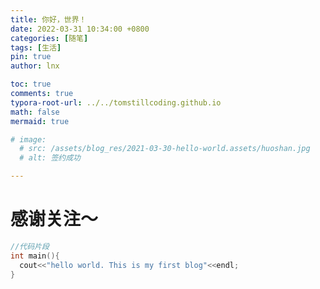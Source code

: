 ```yaml
---
title: 你好，世界！
date: 2022-03-31 10:34:00 +0800
categories: [随笔]
tags: [生活]
pin: true
author: lnx

toc: true
comments: true
typora-root-url: ../../tomstillcoding.github.io
math: false
mermaid: true

# image:
  # src: /assets/blog_res/2021-03-30-hello-world.assets/huoshan.jpg
  # alt: 签约成功

---
```


# 感谢关注～ 



```c++
//代码片段
int main(){
  cout<<"hello world. This is my first blog"<<endl;
}
```

<!-- ![image-20220327184021601](/assets/2021-03-30-hello-world.assets/image-20220327184021601.png) -->
